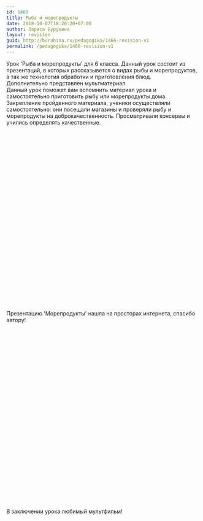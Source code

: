 ```yaml
---
id: 1469
title: Рыба и морепродукты
date: 2018-10-07T18:20:20+07:00
author: Лариса Бурухина
layout: revision
guid: http://buruhina.ru/pedagogika/1466-revision-v1
permalink: /pedagogika/1466-revision-v1
---
```

Урок 'Рыба и морепродукты' для 6 класса. Данный урок состоит из презентаций, в которых рассказывется о видах рыбы и морепродуктов, а так же технология обработки и приготовления блюд.  
Дополнительно представлен мультматериал.  
Данный урок поможет вам вспомнить материал урока и самостоятельно приготовить рыбу или морепродукты дома. Закрепление пройденного материала, ученики осуществляли самостоятельно: они посещали магазины и проверяли рыбу и морепродукты на доброкачественность. Просматривали консервы и учились определять качественные.  


<div class="ead-preview">
  <div class="ead-document" style="position:relative;padding-top:90%;">
  </div>
</div>

  
Презентацию 'Морепродукты' нашла на просторах интернета, спасибо автору!  


<div class="ead-preview">
  <div class="ead-document" style="position:relative;padding-top:90%;">
  </div>
</div>

  
В заключении урока любимый мультфильм!